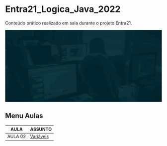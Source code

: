 # Entra21_Logica_Java_2022
Conteúdo prático realizado em sala durante o projeto Entra21.

![Gif Entra21](./gif/entra21.gif)

## Menu Aulas

| AULA | ASSUNTO |
|------|---------|
|AULA 02|[Variáveis](./Aula02%20-%2001%20-%20Variaveis/)